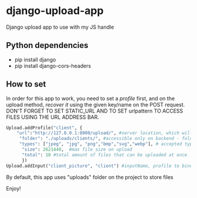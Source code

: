 # django-upload-app
Django upload app to use with my JS handle

## Python dependencies
- pip install django
- pip install django-cors-headers

## How to set 
In order for this app to work, you need to set a *profile* first, and on the upload method, *recover it* using the given key/name on the POST request.
DON'T FORGET TO SET STATIC_URL AND TO SET urlpattern TO ACCESS FILES USING THE URL ADDRESS BAR.

```python
Upload.addProfile("client", {
    "url":"http://127.0.0.1:8000/upload/", #server location, which will store the files
     "folder": "./uploads/clients/", #accessible only on backend - folder which the files will be stored
     "types": ["jpeg", "jpg", "png","bmp","svg","webp"], # accepted types for file uploading
      "size": 2621440,  #max file size on upload
      "total": 10 #total amount of files that can be uploaded at once
      })
Upload.addInput("client_picture", "client") #inputName, profile to bind
```

By default, this app uses "uploads" folder on the project to store files

Enjoy!